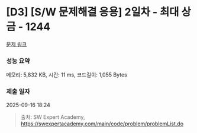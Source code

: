 # [D3] [S/W 문제해결 응용] 2일차 - 최대 상금 - 1244 

[문제 링크](https://swexpertacademy.com/main/code/problem/problemDetail.do?contestProbId=AV15Khn6AN0CFAYD) 

### 성능 요약

메모리: 5,832 KB, 시간: 11 ms, 코드길이: 1,055 Bytes

### 제출 일자

2025-09-16 18:24



> 출처: SW Expert Academy, https://swexpertacademy.com/main/code/problem/problemList.do
